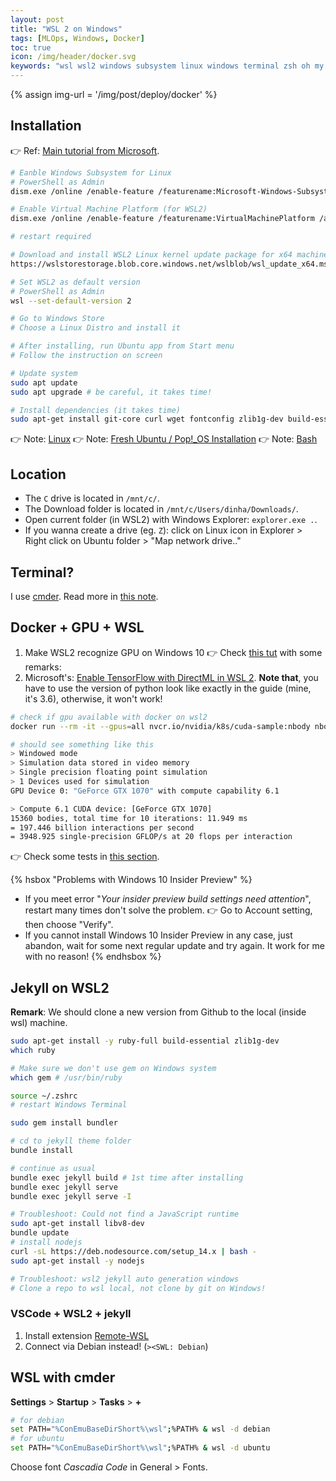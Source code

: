 ```yaml
---
layout: post
title: "WSL 2 on Windows"
tags: [MLOps, Windows, Docker]
toc: true
icon: /img/header/docker.svg
keywords: "wsl wsl2 windows subsystem linux windows terminal zsh oh my szh jekyll ruby bundle vscode"
---
```


{% assign img-url = '/img/post/deploy/docker' %}

## Installation

👉 Ref: [Main tutorial from Microsoft](https://docs.microsoft.com/en-us/windows/wsl/install-win10).

``` bash
# Eanble Windows Subsystem for Linux
# PowerShell as Admin
dism.exe /online /enable-feature /featurename:Microsoft-Windows-Subsystem-Linux /all /norestart

# Enable Virtual Machine Platform (for WSL2)
dism.exe /online /enable-feature /featurename:VirtualMachinePlatform /all /norestart

# restart required
```

``` bash
# Download and install WSL2 Linux kernel update package for x64 machines
https://wslstorestorage.blob.core.windows.net/wslblob/wsl_update_x64.msi
```

``` bash
# Set WSL2 as default version
# PowerShell as Admin
wsl --set-default-version 2
```

``` bash
# Go to Windows Store
# Choose a Linux Distro and install it

# After installing, run Ubuntu app from Start menu
# Follow the instruction on screen

# Update system
sudo apt update
sudo apt upgrade # be careful, it takes time!

# Install dependencies (it takes time)
sudo apt-get install git-core curl wget fontconfig zlib1g-dev build-essential libssl-dev libreadline-dev libyaml-dev libsqlite3-dev sqlite3 libxml2-dev libxslt1-dev libcurl4-openssl-dev software-properties-common libffi-dev
```

👉 Note: [Linux](/linux-tips/)
👉 Note: [Fresh Ubuntu / Pop!_OS Installation](/fresh-installation-ubuntu/)
👉 Note: [Bash](/bash-command-line/)

## Location

- The `C` drive is located in `/mnt/c/`.
- The Download folder is located in `/mnt/c/Users/dinha/Downloads/`.
- Open current folder (in WSL2) with Windows Explorer: `explorer.exe .`.
- If you wanna create a drive (eg. `Z`): click on Linux icon in Explorer > Right click on Ubuntu folder > "Map network drive.."

## Terminal?

I use [cmder](https://cmder.net). Read more in [this note](/terminal#windows).

## Docker + GPU + WSL

1. Make WSL2 recognize GPU on Windows 10 👉 Check [this tut](https://docs.nvidia.com/cuda/wsl-user-guide/index.html) with some remarks:
2. Microsoft's: [Enable TensorFlow with DirectML in WSL 2](https://docs.microsoft.com/en-us/windows/win32/direct3d12/gpu-tensorflow-wsl). __Note that__, you have to use the version of python look like exactly in the guide (mine, it's 3.6), otherwise, it won't work!

``` bash
# check if gpu available with docker on wsl2
docker run --rm -it --gpus=all nvcr.io/nvidia/k8s/cuda-sample:nbody nbody -gpu -benchmark

# should see something like this
> Windowed mode
> Simulation data stored in video memory
> Single precision floating point simulation
> 1 Devices used for simulation
GPU Device 0: "GeForce GTX 1070" with compute capability 6.1

> Compute 6.1 CUDA device: [GeForce GTX 1070]
15360 bodies, total time for 10 iterations: 11.949 ms
= 197.446 billion interactions per second
= 3948.925 single-precision GFLOP/s at 20 flops per interaction
```

👉 Check some tests in [this section](https://docs.nvidia.com/cuda/wsl-user-guide/index.html#running-containers).

{% hsbox "Problems with Windows 10 Insider Preview" %}
- If you meet error "_Your insider preview build settings need attention_", restart many times don't solve the problem. 👉 Go to Account setting, then choose "Verify".
- If you cannot install Windows 10 Insider Preview in any case, just abandon, wait for some next regular update and try again. It work for me with no reason!
{% endhsbox %}

## Jekyll on WSL2

__Remark__: We should clone a new version from Github to the local (inside wsl) machine.

``` bash
sudo apt-get install -y ruby-full build-essential zlib1g-dev
which ruby

# Make sure we don't use gem on Windows system
which gem # /usr/bin/ruby

source ~/.zshrc
# restart Windows Terminal

sudo gem install bundler

# cd to jekyll theme folder
bundle install

# continue as usual
bundle exec jekyll build # 1st time after installing
bundle exec jekyll serve
bundle exec jekyll serve -I
```

``` bash
# Troubleshoot: Could not find a JavaScript runtime
sudo apt-get install libv8-dev
bundle update
# install nodejs
curl -sL https://deb.nodesource.com/setup_14.x | bash -
sudo apt-get install -y nodejs
```

``` bash
# Troubleshoot: wsl2 jekyll auto generation windows
# Clone a repo to wsl local, not clone by git on Windows!
```

### VSCode + WSL2 + jekyll

1. Install extension [Remote-WSL](https://marketplace.visualstudio.com/items?itemName=ms-vscode-remote.remote-wsl)
2. Connect via Debian instead! (`><SWL: Debian`)

## WSL with cmder

**Settings** > **Startup** > **Tasks** > **+**

``` bash
# for debian
set PATH="%ConEmuBaseDirShort%\wsl";%PATH% & wsl -d debian
# for ubuntu
set PATH="%ConEmuBaseDirShort%\wsl";%PATH% & wsl -d ubuntu
```

Choose font _Cascadia Code_ in General > Fonts.
